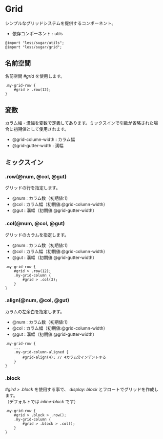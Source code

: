 # Grid

シンプルなグリッドシステムを提供するコンポーネント。

- 依存コンポーネント : utils

```less
@import "less/sugar/utils";
@import "less/sugar/grid";
```

## 名前空間

名前空間 *#grid* を使用します。

```less
.my-grid-row {
	#grid > .row(12);
}
```


## 変数

カラム幅・溝幅を変数で定義してあります。ミックスインで引数が省略された場合に初期値として使用されます。

- @grid-column-width : カラム幅
- @grid-gutter-width : 溝幅

## ミックスイン


### .row(@num, @col, @gut)

グリッドの行を指定します。

- @num : カラム数（初期値:1）
- @col : カラム幅（初期値:@grid-column-width）
- @gut : 溝幅（初期値:@grid-gutter-width）

### .col(@num, @col, @gut)

グリッドのカラムを指定します。

- @num : カラム数（初期値:1）
- @col : カラム幅（初期値:@grid-column-width）
- @gut : 溝幅（初期値:@grid-gutter-width）

```less
.my-grid-row {
	#grid > .row(12);
	.my-grid-column {
		#grid > .col(3);
	}
}
```

### .align(@num, @col, @gut)

カラムの左余白を指定します。

- @num : カラム数（初期値:1）
- @col : カラム幅（初期値:@grid-column-width）
- @gut : 溝幅（初期値:@grid-gutter-width）

```less
.my-grid-row {
	...
	.my-grid-column-aligned {
		#grid-align(4); // 4カラム分インデントする
	}
}
```

### .block

*#gird > .block* を使用する事で、 *display: block* とフロートでグリッドを作成します。  
（デフォルトでは *inline-block* です）

```less
.my-grid-row {
	#grid > .block > .row();
	.my-grid-column {
		#grid > .block > .col();
	}
}
```



